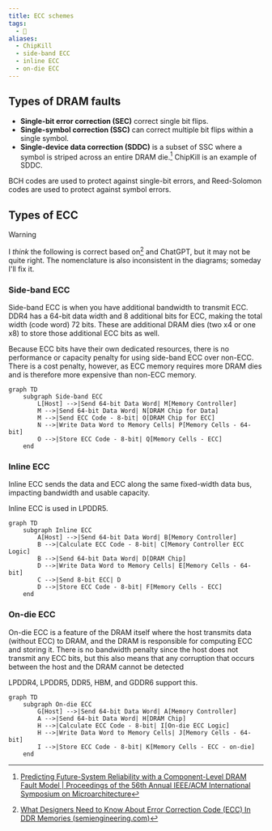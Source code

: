 ```yaml
---
title: ECC schemes
tags:
  - 🌱
aliases:
  - ChipKill
  - side-band ECC
  - inline ECC
  - on-die ECC
---
```

## Types of DRAM faults

- **Single-bit error correction (SEC)** correct single bit flips.
- **Single-symbol correction (SSC)** can correct multiple bit flips within a single symbol.
- **Single-device data correction (SDDC)** is a subset of SSC where a symbol is striped across an entire DRAM die.[^2] ChipKill is an example of SDDC.

BCH codes are used to protect against single-bit errors, and Reed-Solomon codes are used to protect against symbol errors.

## Types of ECC

> [!warning]
> I _think_ the following is correct based on[^1] and ChatGPT, but it may not be quite right. The nomenclature is also inconsistent in the diagrams; someday I'll fix it.

### Side-band ECC

Side-band ECC is when you have additional bandwidth to transmit ECC. DDR4 has a 64-bit data width and 8 additional bits for ECC, making the total width (code word) 72 bits. These are additional DRAM dies (two x4 or one x8) to store those additional ECC bits as well.

Because ECC bits have their own dedicated resources, there is no performance or capacity penalty for using side-band ECC over non-ECC. There is a cost penalty, however, as ECC memory requires more DRAM dies and is therefore more expensive than non-ECC memory.

```mermaid
graph TD
    subgraph Side-band ECC
        L[Host] -->|Send 64-bit Data Word| M[Memory Controller]
        M -->|Send 64-bit Data Word| N[DRAM Chip for Data]
        M -->|Send ECC Code - 8-bit| O[DRAM Chip for ECC]
        N -->|Write Data Word to Memory Cells| P[Memory Cells - 64-bit]
        O -->|Store ECC Code - 8-bit| Q[Memory Cells - ECC]
    end
```

### Inline ECC

Inline ECC sends the data and ECC along the same fixed-width data bus, impacting bandwidth and usable capacity.

Inline ECC is used in LPDDR5.

```mermaid
graph TD
    subgraph Inline ECC
        A[Host] -->|Send 64-bit Data Word| B[Memory Controller]
        B -->|Calculate ECC Code - 8-bit| C[Memory Controller ECC Logic]
        B -->|Send 64-bit Data Word| D[DRAM Chip]
        D -->|Write Data Word to Memory Cells| E[Memory Cells - 64-bit]
        C -->|Send 8-bit ECC| D
        D -->|Store ECC Code - 8-bit| F[Memory Cells - ECC]
    end
```

### On-die ECC

On-die ECC is a feature of the DRAM itself where the host transmits data (without ECC) to DRAM, and the DRAM is responsible for computing ECC and storing it. There is no bandwidth penalty since the host does not transmit any ECC bits, but this also means that any corruption that occurs between the host and the DRAM cannot be detected

LPDDR4, LPDDR5, DDR5, HBM, and GDDR6 support this.

```mermaid
graph TD
    subgraph On-die ECC
        G[Host] -->|Send 64-bit Data Word| A[Memory Controller]
        A -->|Send 64-bit Data Word| H[DRAM Chip]
        H -->|Calculate ECC Code - 8-bit| I[On-die ECC Logic]
        H -->|Write Data Word to Memory Cells| J[Memory Cells - 64-bit]
        I -->|Store ECC Code - 8-bit| K[Memory Cells - ECC - on-die]
    end
```


[^1]: [What Designers Need to Know About Error Correction Code (ECC) In DDR Memories (semiengineering.com)](https://semiengineering.com/what-designers-need-to-know-about-error-correction-code-ecc-in-ddr-memories/)
[^2]: [Predicting Future-System Reliability with a Component-Level DRAM Fault Model | Proceedings of the 56th Annual IEEE/ACM International Symposium on Microarchitecture](https://dl.acm.org/doi/10.1145/3613424.3614294)